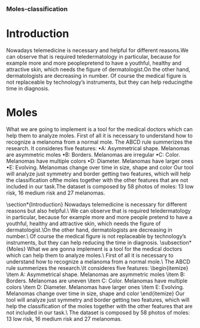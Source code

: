 ### Moles-classification
# Introduction
Nowadays telemedicine is necessary and helpful for different reasons.We can observe that is required teledermatology in particular, because for example more and more peoplepretend to have a youthful, healthy and attractive skin, which needs the figure of dermatologist.On the other hand, dermatologists are decreasing in number. Of course the medical figure is not replaceable by technology’s instruments, but they can help reducingthe time in diagnosis.
# Moles
What we are going to implement is a tool for the medical doctors which can help them to analyze moles. First of all it is necessary to understand how to recognize a melanoma from a normal mole. The ABCD rule summerizes the research.
It consideres five features: 
•A: Asymmetrical shape. Melanomas are asymmetric moles 
•B: Borders. Melanomas are irregular 
•C: Color. Melanomas have multiple colors 
•D: Diameter. Melanomas have larger ones 
•E: Evolving. Melanomas change over time in size, shape and color
Our tool will analyze just symmetry and border getting two features, which will help the classification ofthe moles together with the other features that are not included in our task.The dataset is composed by 58 photos of moles: 13 low risk, 16 medium risk and 27 melanomas.



\section*{Introduction}
Nowadays telemedicine is necessary for different reasons but also helpful.\\
We can observe that is required teledermatology in particular, because for example more and more people pretend to have a youthful, healthy and attractive skin, which needs the figure of dermatologist.\\On the other hand, dermatologists are decreasing in number.\\
Of course the medical figure is not replaceable by technology’s instruments, but they can help reducing the time  in diagnosis.
\subsection*{Moles}
What we are gonna implement is a tool for the medical doctors which can help them to analyze moles.\\
First of all it is necessary to understand how to recognize a melanoma from a normal mole.\\
The ABCD rule summerizes the research.\\It consideres five features: 
\begin{itemize}  
\item A: Asymmetrical shape. Melanomas are asymmetric moles
\item B: Borders. Melanomas are uneven
\item C: Color. Melanomas have multiple colors
\item D: Diameter. Melanomas have larger ones
\item E: Evolving. Melanomas change over time in size, shape and color
\end{itemize}
Our tool will analyze just symmetry and border getting two features, which will help the classification of the moles together with the other features that are not included in our task.\\
The dataset is composed by 58 photos of moles: 13 low risk, 16 medium risk and 27 melanomas.
